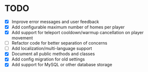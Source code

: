 # TODO

- [x] Improve error messages and user feedback
- [x] Add configurable maximum number of homes per player
- [x] Add support for teleport cooldown/warmup cancellation on player movement
- [ ] Refactor code for better separation of concerns
- [ ] Add localization/multi-language support
- [x] Document all public methods and classes
- [x] Add config migration for old settings
- [x] Add support for MySQL or other database storage

